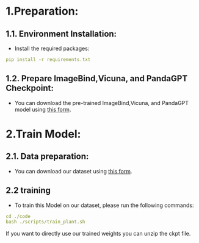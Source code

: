 # 1.Preparation:

## 1.1. Environment Installation:
* Install the required packages:
```yaml
pip install -r requirements.txt
```

## 1.2. Prepare ImageBind,Vicuna, and PandaGPT Checkpoint:
* You can download the pre-trained ImageBind,Vicuna, and PandaGPT model using [this form](https://drive.google.com/drive/folders/1Rg8uvWHxqzSseNGC68R4J42B9tEqdKR3?usp=drive_link).


# 2.Train Model:
## 2.1. Data preparation:
* You can download our dataset using [this form](https://drive.google.com/drive/folders/1lFr5x5wgomKf2dmQxDE2ylIe0Xc_Fc4t?usp=drive_link).
## 2.2 training
* To train this Model on our dataset, please run the following commands:
```yaml
cd ./code
bash ./scripts/train_plant.sh
```
If you want to directly use our trained weights you can unzip the ckpt file.
